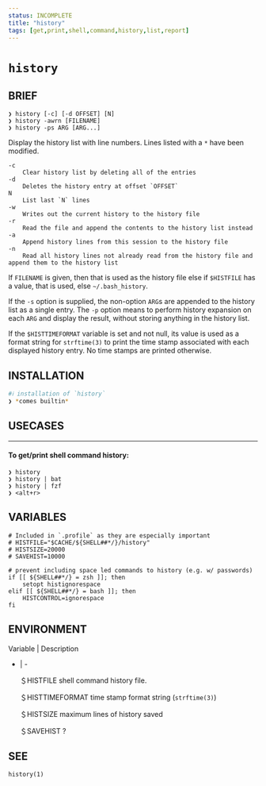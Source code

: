 ```yaml
---
status: INCOMPLETE
title: "history"
tags: [get,print,shell,command,history,list,report]
---
```


# `history`

## BRIEF

    ❯ history [-c] [-d OFFSET] [N]
    ❯ history -awrn [FILENAME]
    ❯ history -ps ARG [ARG...]

Display the history list with line numbers. Lines listed with a `*` have been modified.

    -c
        Clear history list by deleting all of the entries
    -d
        Deletes the history entry at offset `OFFSET`
    N
        List last `N` lines
    -w
        Writes out the current history to the history file
    -r
        Read the file and append the contents to the history list instead
    -a
        Append history lines from this session to the history file
    -n
        Read all history lines not already read from the history file and append them to the history list

If `FILENAME` is given, then that is used as the history file else if `$HISTFILE` has a value, that is used, else `~/.bash_history`.

If the `-s` option is supplied, the non-option `ARG`s are appended to the history list as a single entry. The `-p` option means to perform history expansion on each `ARG` and display the result, without storing anything in the history list.

If the `$HISTTIMEFORMAT` variable is set and not null, its value is used as a format string for `strftime(3)` to print the time stamp associated with each displayed history entry. No time stamps are printed otherwise.

## INSTALLATION


```bash
#ℹ︎ installation of `history`
❯ *comes builtin*
```


## USECASES

----
#### To get/print shell command history:

    ❯ history
    ❯ history | bat
    ❯ history | fzf
    ❯ <alt+r>


## VARIABLES

    # Included in `.profile` as they are especially important
    # HISTFILE="$CACHE/${SHELL##*/}/history"
    # HISTSIZE=20000
    # SAVEHIST=10000

    # prevent including space led commands to history (e.g. w/ passwords)
    if [[ ${SHELL##*/} = zsh ]]; then
        setopt histignorespace
    elif [[ ${SHELL##*/} = bash ]]; then
        HISTCONTROL=ignorespace
    fi


## ENVIRONMENT

Variable | Description
- | -

    ＄HISTFILE
       shell command history file.

    ＄HISTTIMEFORMAT
       time stamp format string (`strftime(3)`)

    ＄HISTSIZE
       maximum lines of history saved

    ＄SAVEHIST
       ?

## SEE

    history(1)

